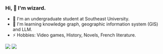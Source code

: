 ### Hi, 👋 I'm wizard.
- 🔭 I'm an undergraduate student at Southeast University.
- 🌱 I'm learning knowledge graph, geographic information system (GIS) and LLM.
- ⚡ Hobbies: Video games, History, Novels, French literature.
<!--
**Zstwizard/Zstwizard** is a ✨ _special_ ✨ repository because its `README.md` (this file) appears on your GitHub profile.

Here are some ideas to get you started:

- 🔭 I’m currently working on ...
- 🌱 I’m currently learning ...
- 👯 I’m looking to collaborate on ...
- 🤔 I’m looking for help with ...
- 💬 Ask me about ...
- 📫 How to reach me: ...
- 😄 Pronouns: ...
- ⚡ Fun fact: ...
-->

<div align="left">
  <img src="https://github-readme-stats.vercel.app/api?username=Zstwizard&show_icons=true" /> 
  <img src="https://github-readme-stats.vercel.app/api/top-langs/?username=Zstwizard&layout=compact&langs_count=6&text_color=000&icon_color=fff&theme=graywhite" />
</div>
